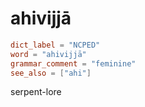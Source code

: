 # ahivijjā

``` toml
dict_label = "NCPED"
word = "ahivijjā"
grammar_comment = "feminine"
see_also = ["ahi"]
```

serpent\-lore


